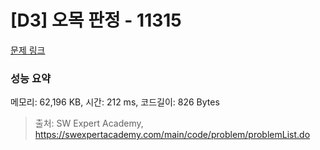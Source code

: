 # [D3] 오목 판정 - 11315 

[문제 링크](https://swexpertacademy.com/main/code/problem/problemDetail.do?contestProbId=AXaSUPYqPYMDFASQ) 

### 성능 요약

메모리: 62,196 KB, 시간: 212 ms, 코드길이: 826 Bytes



> 출처: SW Expert Academy, https://swexpertacademy.com/main/code/problem/problemList.do